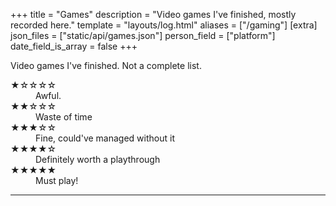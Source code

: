 +++
title = "Games"
description = "Video games I've finished, mostly recorded here."
template = "layouts/log.html"
aliases = ["/gaming"]
[extra]
json_files = ["static/api/games.json"]
person_field = ["platform"]
date_field_is_array = false
+++

Video games I've finished. Not a complete list.

<dl class="review__rating">
  <dt aria-label="1 out of 5 stars">★☆☆☆☆</dt>
  <dd>Awful.</dd>
  <dt aria-label="2 out of 5 stars">★★☆☆☆</dt>
  <dd>Waste of time</dd>
  <dt aria-label="3 out of 5 stars">★★★☆☆</dt>
  <dd>Fine, could've managed without it</dd>
  <dt aria-label="4 out of 5 stars">★★★★☆</dt>
  <dd>Definitely worth a playthrough</dd>
  <dt aria-label="5 out of 5 stars">★★★★★</dt>
  <dd>Must play!</dd>
</dl>

---
